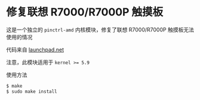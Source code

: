 # 修复联想 R7000/R7000P 触摸板

这是一个独立的 `pinctrl-amd` 内核模块，修复了联想 R7000/R7000P 触摸板无法使用的情况

代码来自 [launchpad.net](https://bugs.launchpad.net/ubuntu/+source/linux/+bug/1887190/comments/189)

注意，此模块适用于 `kernel >= 5.9`

使用方法

```bash
$ make
$ sudo make install
```
